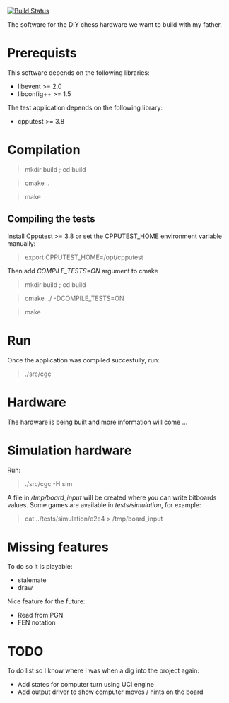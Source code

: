 [![Build Status](https://travis-ci.org/r4nd0m6uy/charguychess.svg?branch=master)](https://travis-ci.org/r4nd0m6uy/charguychess)

The software for the DIY chess hardware we want to build with my father.

# Prerequists
This software depends on the following libraries:

* libevent >= 2.0
* libconfig++ >= 1.5

The test application depends on the following library:

* cpputest >= 3.8

# Compilation
> mkdir build ; cd build

> cmake ..

> make

## Compiling the tests
Install Cpputest >= 3.8 or set the CPPUTEST_HOME environment variable manually:

> export CPPUTEST_HOME=/opt/cpputest

Then add *COMPILE_TESTS=ON* argument to cmake

> mkdir build ; cd build

> cmake ../ -DCOMPILE_TESTS=ON 

> make

# Run
Once the application was compiled succesfully, run:

> ./src/cgc

# Hardware
The hardware is being built and more information will come ...

# Simulation hardware
Run:

> ./src/cgc -H sim

A file in */tmp/board_input* will be created where you can write bitboards values. Some games
are available in *tests/simulation*, for example:

> cat ../tests/simulation/e2e4 > /tmp/board_input

# Missing features
To do so it is playable:
* stalemate
* draw

Nice feature for the future:
* Read from PGN
* FEN notation

# TODO
To do list so I know where I was when a dig into the project again:
* Add states for computer turn using UCI engine
* Add output driver to show computer moves / hints on the board
